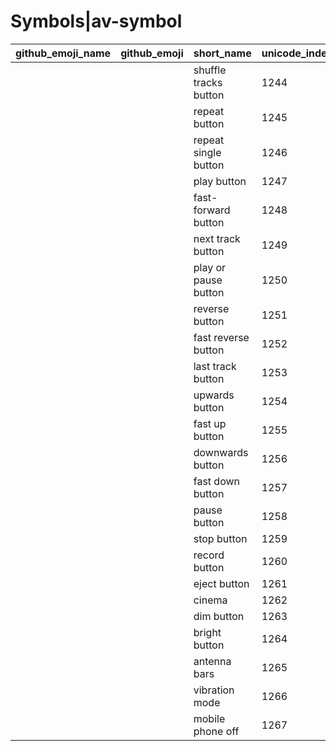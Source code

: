 # Symbols|av-symbol

|github_emoji_name|github_emoji|short_name|unicode_index|
|---|---|---|---|
|||shuffle tracks button|1244|
|||repeat button|1245|
|||repeat single button|1246|
|||play button|1247|
|||fast-forward button|1248|
|||next track button|1249|
|||play or pause button|1250|
|||reverse button|1251|
|||fast reverse button|1252|
|||last track button|1253|
|||upwards button|1254|
|||fast up button|1255|
|||downwards button|1256|
|||fast down button|1257|
|||pause button|1258|
|||stop button|1259|
|||record button|1260|
|||eject button|1261|
|||cinema|1262|
|||dim button|1263|
|||bright button|1264|
|||antenna bars|1265|
|||vibration mode|1266|
|||mobile phone off|1267|
